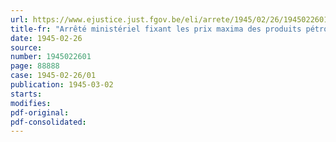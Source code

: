 ```yaml
---
url: https://www.ejustice.just.fgov.be/eli/arrete/1945/02/26/1945022601/justel
title-fr: "Arrêté ministériel fixant les prix maxima des produits pétroliers"
date: 1945-02-26
source:
number: 1945022601
page: 88888
case: 1945-02-26/01
publication: 1945-03-02
starts:
modifies:
pdf-original:
pdf-consolidated:
---
```


